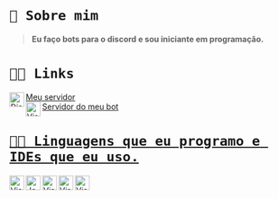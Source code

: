 # `👋 Sobre mim`
> **Eu faço bots para o discord e sou iniciante em programação.**

# `👨‍💻 Links`
<a href="https://discord.gg/CgwM8EMZ8X">
 Meu servidor
<img align="left" alt="Discord" width="26px" src="https://user-images.githubusercontent.com/100823318/175199753-19723715-aa7b-4c1e-bf1b-3afab6c60c7c.png" data-canonical-src="https://i.imgur.com/LwSdAlE.png" style="max-width: 100%;">
<Br>
Servidor do meu bot
<a href="https://discord.gg/Ugw5rzYta5"><img align="left" alt="Visual Studio Code" width="26px" src="https://cdn.discordapp.com/attachments/953761817572831322/989372353823784970/unknown.png?size=28" data-canonical-src="https://i.imgur.com/LwSdAlE.png" style="max-width: 100%;">

# `👨‍💻 Linguagens que eu programo e IDEs que eu uso.`
<img align="left" alt="Visual Studio Code" width="26px" src="https://cdn.discordapp.com/attachments/953761817572831322/989372353823784970/unknown.png?size=28" data-canonical-src="https://i.imgur.com/LwSdAlE.png" style="max-width: 100%;">
<img align="left" alt="JavaScript" width="26px" src="https://cdn.discordapp.com/attachments/953761817572831322/989373333147643934/unknown.png?size=48" data-canonical-src="https://i.imgur.com/LwSdAlE.png" style="max-width: 100%">
<img align="left" alt="Visual Studio Code" width="26px" src="https://cdn.discordapp.com/attachments/953761817572831322/989376553911730186/unknown.png" data-canonical-src="https://i.imgur.com/LwSdAlE.png" style="max-width: 100%;">
<img align="left" alt="Visual Studio Code" width="26px" src="https://cdn.discordapp.com/attachments/953761817572831322/989377414192844910/pngkey.com-java-png-2646582.png" data-canonical-src="https://i.imgur.com/LwSdAlE.png" style="max-width: 100%;">
<img align="left" alt="Visual Studio Code" width="26px" src="https://cdn.discordapp.com/attachments/953761817572831322/989378002196521000/kisspng-professional-python-programmer-computer-programmin-python-logo-download-5b47725c473774.6340274515314089882917.png" data-canonical-src="https://i.imgur.com/LwSdAlE.png" style="max-width: 100%;">
